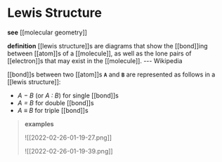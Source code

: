 # Lewis Structure

**see** [[molecular geometry]]

**definition** [[lewis structure]]s are diagrams that show the [[bond]]ing between [[atom]]s of a [[molecule]], as well as the lone pairs of [[electron]]s that may exist in the [[molecule]]. --- Wikipedia

[[bond]]s between two [[atom]]s **`A`** and **`B`** are represented as follows in a [[lewis structure]]:

- _A − B_ (or _A : B_) for single [[bond]]s
- _A = B_ for double [[bond]]s
- _A ≡ B_ for triple [[bond]]s

> **examples**
>
> ![[2022-02-26-01-19-27.png]]
>
> ![[2022-02-26-01-19-39.png]]
